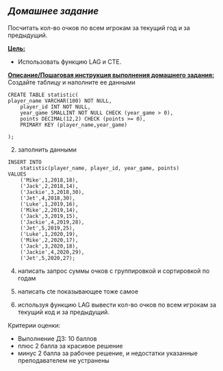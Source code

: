 ## *Домашнее задание*  
Посчитать кол-во очков по всем игрокам за текущий год и за предыдущий.

**<u>Цель:</u>**
* Использовать функцию LAG и CTE.


**<u>Описание/Пошаговая инструкция выполнения домашнего задания:</u>**  
Создайте таблицу и наполните ее данными  
```
CREATE TABLE statistic(  
player_name VARCHAR(100) NOT NULL,  
    player_id INT NOT NULL,  
    year_game SMALLINT NOT NULL CHECK (year_game > 0),  
    points DECIMAL(12,2) CHECK (points >= 0),  
    PRIMARY KEY (player_name,year_game)  

);
```
2) заполнить данными
```
INSERT INTO
    statistic(player_name, player_id, year_game, points)
VALUES
    ('Mike',1,2018,18),
    ('Jack',2,2018,14),
    ('Jackie',3,2018,30),
    ('Jet',4,2018,30),
    ('Luke',1,2019,16),
    ('Mike',2,2019,14),
    ('Jack',3,2019,15),
    ('Jackie',4,2019,28),
    ('Jet',5,2019,25),
    ('Luke',1,2020,19),
    ('Mike',2,2020,17),
    ('Jack',3,2020,18),
    ('Jackie',4,2020,29),
    ('Jet',5,2020,27);
```

4) написать запрос суммы очков с группировкой и сортировкой по годам

5) написать cte показывающее тоже самое

6) используя функцию LAG вывести кол-во очков по всем игрокам за текущий код и за предыдущий.


Критерии оценки:  
* Выполнение ДЗ: 10 баллов  
* плюс 2 балла за красивое решение  
* минус 2 балла за рабочее решение, и недостатки указанные преподавателем не устранены  
